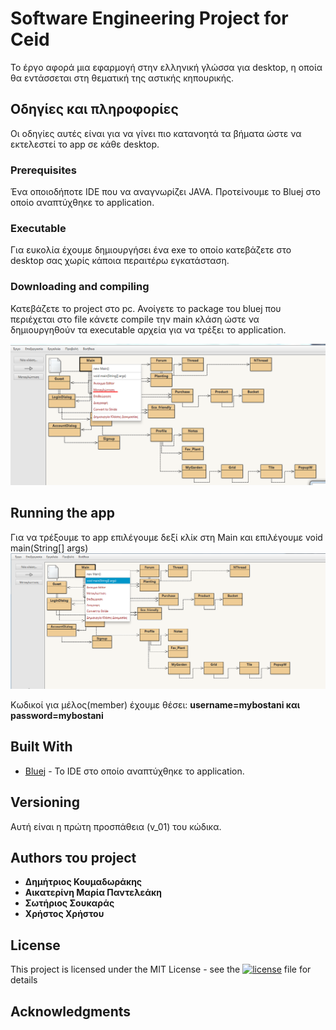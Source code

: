 # Software Engineering Project for Ceid

Το έργο αφορά μια εφαρμογή στην ελληνική γλώσσα για desktop, η οποία θα  εντάσσεται στη θεματική της αστικής κηπουρικής.

## Οδηγίες και πληροφορίες
Οι οδηγίες αυτές είναι για να γίνει πιο κατανοητά τα βήματα ώστε να εκτελεστεί το app σε κάθε desktop.

### Prerequisites

Ένα οποιοδήποτε IDE που να αναγνωρίζει JAVA. Προτείνουμε το Bluej στο οποίο αναπτύχθηκε το application.

### Executable
Για ευκολία έχουμε δημιουργήσει ένα exe το οποίο κατεβάζετε στο desktop σας χωρίς κάποια περαιτέρω εγκατάσταση.

### Downloading and compiling

Κατεβάζετε το project στο pc. Ανοίγετε το package του bluej που περιέχεται στο file κάνετε compile την main κλάση ώστε να δημιουργηθούν τα executable αρχεία για να τρέξει το application.

![Screenshot](Screenshot_1.png)

## Running the app

Για να τρέξουμε το app επιλέγουμε δεξί κλίκ στη Main και επιλέγουμε void main(String[] args)
![Screenshot](Screenshot_2.png)

Κωδικοί για μέλος(member) έχουμε θέσει:  **username=mybostani και password=mybostani**

## Built With

* [Bluej](https://www.bluej.org) - Το IDE στο οποίο αναπτύχθηκε το application.

## Versioning
Αυτή είναι η πρώτη προσπάθεια (v_01) του κώδικα.

## Authors του project

* **Δημήτριος Κουμαδωράκης**  
* **Αικατερίνη Μαρία Παντελεάκη**
* **Σωτήριος Σουκαράς**
* **Χρήστος Χρήστου**

## License

This project is licensed under the MIT License - see the [![license](https://img.shields.io/badge/License-MIT-yellow.svg)](https://github.com/mybostani/SoftEngProject19/blob/master/LICENSE)
 file for details

## Acknowledgments
